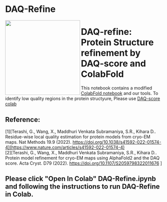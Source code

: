 # DAQ-Refine


<img src="https://user-images.githubusercontent.com/50850224/184964587-79a4e08d-4edd-4ef8-b69b-dfa8fe3b4804.png" align="left" style="height:240px">

# DAQ-refine: Protein Structure refinement by DAQ-score and ColabFold

This notebook contains a modified [ColabFold notebook](https://colab.research.google.com/github/sokrypton/ColabFold/blob/main/AlphaFold2.ipynb) and our tools.
To identify low quality regions in the protein structyure,
Please use [DAQ-score colab](https://colab.research.google.com/drive/1Q-Dj42QjVO8TCOLXMQBJlvm1zInxPkOu?usp=sharing)

## Reference:    
[1][Terashi, G., Wang, X., Maddhuri Venkata Subramaniya, S.R., Kihara D.. Residue-wise local quality estimation for protein models from cryo-EM maps. Nat Methods 19.9 (2022). https://doi.org/10.1038/s41592-022-01574-4](https://www.nature.com/articles/s41592-022-01574-4)   
[2][Terashi, G., Wang, X., Maddhuri Venkata Subramaniya, S.R., Kihara D.. Protein model refinement for cryo-EM maps using AlphaFold2 and the DAQ
score. Acta Cryst. D79 (2022). https://doi.org/10.1107/S2059798322011676 ]

## Please click "Open In Colab" DAQ-Refine.ipynb and following the instructions to run DAQ-Refine in Colab.
